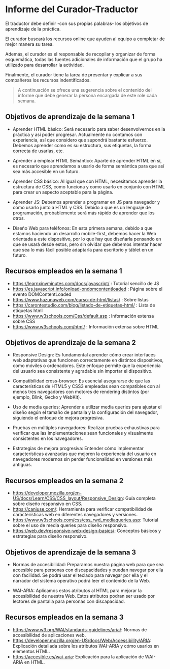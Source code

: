 # Informe del Curador-Traductor

  El traductor debe definir -con sus propias palabras- los objetivos
  de aprendizaje de la práctica.

  El curador buscará los recursos online que ayuden al equipo a
  completar de mejor manera su tarea.
  
  Además, el curador es el responsable de recopilar y organizar de
  forma esquemática, todas las fuentes adicionales de información que
  el grupo ha utilizado para desarrollar la actividad.

  Finalmente, el curador tiene la tarea de presentar y explicar a sus
  compañeros los recursos indentificados.

  > A continuación se ofrece una sugerencia sobre el contenido del
  > informe que debe generar la persona encargada de este role cada
  > semana.



## Objetivos de aprendizaje de la semana 1

  - Aprender HTML básico: Será necesario para saber desenvolvernos en la práctica y así poder progresar. Actualmente
    no contamos con experiencia, así que considero que supondrá bastante esfuerzo. Debemos aprender como es su
    estructura, sus etiquetas, la forma correcta de usarlas, etc.

  - Aprender a emplear HTML Semántico: Aparte de aprender HTML en sí, es necesario que aprendamos a usarlo de forma
    semántica para que así sea más accesible en un futuro. 

  - Aprender CSS básico: Al igual que con HTML, necesitamos aprender la estructura de CSS, como funciona y como
    usarlo en conjunto con HTML para crear un aspecto aceptable para la página.

  - Aprender JS: Debemos aprender a programar en JS para navegador y como usarlo junto a HTML y CSS. Debido a que
    es un lenguaje de programación, probablemente será más rápido de aprender que los otros.

  - Diseño Web para teléfonos: En esta primera semana, debido a que estamos haciendo un desarrollo mobile-first,
    debemos hacer la Web orientada a este dispositivo, por lo que hay que diseñarla pensando en que se usará
    desde estos, pero sin olvidar que debemos intentar hacer que sea lo más fácil posible adaptarla para
    escritorio y táblet en un futuro.
	
	
## Recursos empleados en la semana 1

  - https://learnxinyminutes.com/docs/javascript/ : Tutorial sencillo de JS
  - https://es.javascript.info/onload-ondomcontentloaded : Página sobre el evento DOMContentLoaded
  - https://www.hazunaweb.com/curso-de-html/listas/ : Sobre listas
  - https://carontestudio.com/blog/listado-de-etiquetas-html/ : Lista de etiquetas html
  - https://www.w3schools.com/Css/default.asp : Información extensa sobre CSS
  - https://www.w3schools.com/html/ : Información extensa sobre HTML



## Objetivos de aprendizaje de la semana 2

  - Responsive Design: Es fundamental aprender cómo crear interfaces web adaptativas que
  funcionen correctamente en distintos dispositivos, como móviles o ordenadores. Este enfoque
  permite que la experiencia del usuario sea consistente y agradable sin importar el dispositivo.

  - Compatibilidad cross-browser: Es esencial asegurarse de que las características de HTML5 y
  CSS3 empleadas sean compatibles con al menos tres navegadores con motores de rendering
  distintos (por ejemplo, Blink, Gecko y WebKit).

  - Uso de media queries: Aprender a utilizar media queries para ajustar el diseño según el
  tamaño de pantalla y la configuración del navegador, siguiendo el enfoque de mejora progresiva.

  - Pruebas en múltiples navegadores: Realizar pruebas exhaustivas para verificar que las
  implementaciones sean funcionales y visualmente consistentes en los navegadores.

  - Estrategias de mejora progresiva: Entender cómo implementar características avanzadas que
  mejoren la experiencia del usuario en navegadores modernos sin perder funcionalidad en
  versiones más antiguas.
	
	
## Recursos empleados en la semana 2

  - https://developer.mozilla.org/en-US/docs/Learn/CSS/CSS_layout/Responsive_Design: Guía
  completa sobre diseño responsivo en CSS.
  - https://caniuse.com/: Herramienta para verificar compatibilidad de características web en
  diferentes navegadores y versiones.
  - https://www.w3schools.com/css/css_rwd_mediaqueries.asp: Tutorial sobre el uso de media
  queries para diseño responsivo.
  - https://web.dev/responsive-web-design-basics/: Conceptos básicos y estrategias para diseño
  responsivo.



## Objetivos de aprendizaje de la semana 3

  - Normas de accesibilidad:  Preparamos nuestra página web para que sea accesible para
  personas con discapacidades y puedan navegar por ella con facilidad. Se podrá usar el teclado
  para navegar por ella y el narrador del sistema operativo podrá leer el contenido de la Web.

  - WAI-ARIA: Aplicamos estos atributos al HTML para mejorar la accesibilidad de nuestra Web.
  Estos atributos podran ser usado por lectores de pantalla para personas con discapacidad.
	
	
## Recursos empleados en la semana 3

  - https://www.w3.org/WAI/standards-guidelines/aria/: Normas de accesibilidad de aplicaciones
  web.
  - https://developer.mozilla.org/en-US/docs/Web/Accessibility/ARIA: Explicación detallada
  sobre los atributos WAI-ARIA y cómo usarlos en elementos HTML.
  - https://accesible.es/wai-aria: Explicación para la aplicación de WAI-ARIA en HTML.
